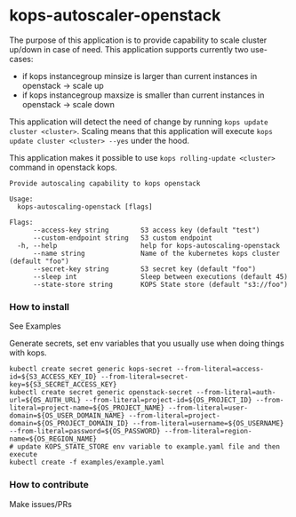# kops-autoscaler-openstack

The purpose of this application is to provide capability to scale cluster up/down in case of need. This application supports currently two use-cases:

- if kops instancegroup minsize is larger than current instances in openstack -> scale up 
- if kops instancegroup maxsize is smaller than current instances in openstack -> scale down

This application will detect the need of change by running `kops update cluster <cluster>`. Scaling means that this application will execute `kops update cluster <cluster> --yes` under the hood.

This application makes it possible to use `kops rolling-update <cluster>` command in openstack kops. 

```
Provide autoscaling capability to kops openstack

Usage:
  kops-autoscaling-openstack [flags]

Flags:
      --access-key string        S3 access key (default "test")
      --custom-endpoint string   S3 custom endpoint
  -h, --help                     help for kops-autoscaling-openstack
      --name string              Name of the kubernetes kops cluster (default "foo")
      --secret-key string        S3 secret key (default "foo")
      --sleep int                Sleep between executions (default 45)
      --state-store string       KOPS State store (default "s3://foo")
```


### How to install

See Examples

Generate secrets, set env variables that you usually use when doing things with kops.
```
kubectl create secret generic kops-secret --from-literal=access-id=${S3_ACCESS_KEY_ID} --from-literal=secret-key=${S3_SECRET_ACCESS_KEY}
kubectl create secret generic openstack-secret --from-literal=auth-url=${OS_AUTH_URL} --from-literal=project-id=${OS_PROJECT_ID} --from-literal=project-name=${OS_PROJECT_NAME} --from-literal=user-domain=${OS_USER_DOMAIN_NAME} --from-literal=project-domain=${OS_PROJECT_DOMAIN_ID} --from-literal=username=${OS_USERNAME} --from-literal=password=${OS_PASSWORD} --from-literal=region-name=${OS_REGION_NAME}
# update KOPS_STATE_STORE env variable to example.yaml file and then execute
kubectl create -f examples/example.yaml
```

### How to contribute

Make issues/PRs
